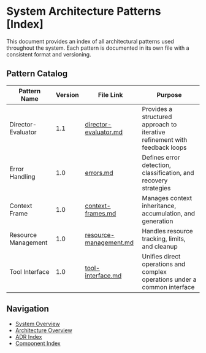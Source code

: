 # System Architecture Patterns [Index]

This document provides an index of all architectural patterns used throughout the system. Each pattern is documented in its own file with a consistent format and versioning.

## Pattern Catalog

| Pattern Name | Version | File Link | Purpose |
|--------------|---------|-----------|---------|
| Director-Evaluator | 1.1 | [director-evaluator.md](./director-evaluator.md) | Provides a structured approach to iterative refinement with feedback loops |
| Error Handling | 1.0 | [errors.md](./errors.md) | Defines error detection, classification, and recovery strategies |
| Context Frame | 1.0 | [context-frames.md](./context-frames.md) | Manages context inheritance, accumulation, and generation |
| Resource Management | 1.0 | [resource-management.md](./resource-management.md) | Handles resource tracking, limits, and cleanup |
| Tool Interface | 1.0 | [tool-interface.md](./tool-interface.md) | Unifies direct operations and complex operations under a common interface |

## Navigation

- [System Overview](../../README.md)
- [Architecture Overview](../overview.md)
- [ADR Index](../decisions/index.md)
- [Component Index](../../../components/index.md)
